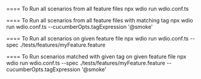 

==== To Run all scenarios from all feature files 
npx wdio run wdio.conf.ts

==== To Run all scenarios from all feature files with matching tag
npx wdio run wdio.conf.ts --cucumberOpts.tagExpression '@smoke'

==== To Run all scenarios on given feature file
npx wdio run wdio.conf.ts --spec ./tests/features/myFeature.feature

==== To Run scenarios matched with given tag on given feature file 
npx wdio run wdio.conf.ts --spec ./tests/features/myFeature.feature --cucumberOpts.tagExpression '@smoke'



